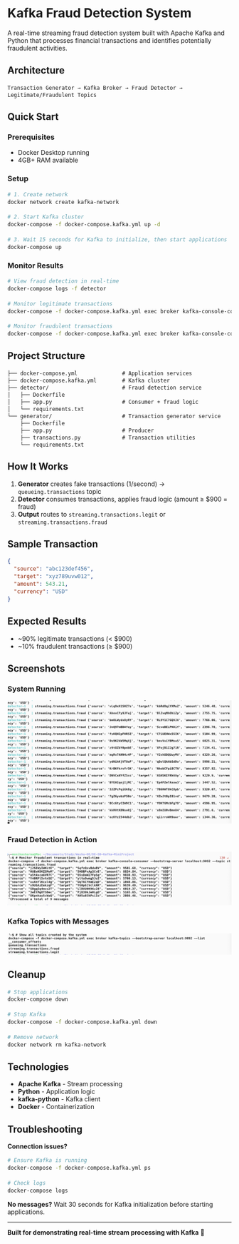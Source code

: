 # **Kafka Fraud Detection System**

A real-time streaming fraud detection system built with Apache Kafka and Python that processes financial transactions and identifies potentially fraudulent activities.

## **Architecture**

```
Transaction Generator → Kafka Broker → Fraud Detector → Legitimate/Fraudulent Topics
```

## **Quick Start**

### **Prerequisites**
- Docker Desktop running
- 4GB+ RAM available

### **Setup**
```bash
# 1. Create network
docker network create kafka-network

# 2. Start Kafka cluster
docker-compose -f docker-compose.kafka.yml up -d

# 3. Wait 15 seconds for Kafka to initialize, then start applications
docker-compose up
```

### **Monitor Results**
```bash
# View fraud detection in real-time
docker-compose logs -f detector

# Monitor legitimate transactions
docker-compose -f docker-compose.kafka.yml exec broker kafka-console-consumer --bootstrap-server localhost:9092 --topic streaming.transactions.legit

# Monitor fraudulent transactions  
docker-compose -f docker-compose.kafka.yml exec broker kafka-console-consumer --bootstrap-server localhost:9092 --topic streaming.transactions.fraud
```

## **Project Structure**
```
├── docker-compose.yml              # Application services
├── docker-compose.kafka.yml        # Kafka cluster
├── detector/                       # Fraud detection service
│   ├── Dockerfile
│   ├── app.py                      # Consumer + fraud logic
│   └── requirements.txt
└── generator/                      # Transaction generator service
    ├── Dockerfile
    ├── app.py                      # Producer
    ├── transactions.py             # Transaction utilities
    └── requirements.txt
```

## **How It Works**

1. **Generator** creates fake transactions (1/second) → `queueing.transactions` topic
2. **Detector** consumes transactions, applies fraud logic (amount ≥ $900 = fraud)
3. **Output** routes to `streaming.transactions.legit` or `streaming.transactions.fraud`

## **Sample Transaction**
```json
{
  "source": "abc123def456",
  "target": "xyz789uvw012", 
  "amount": 543.21,
  "currency": "USD"
}
```

## **Expected Results**
- ~90% legitimate transactions (< $900)
- ~10% fraudulent transactions (≥ $900)

## **Screenshots**

### **System Running**
![System Output](screenshots/system_running.png)

### **Fraud Detection in Action**
![Fraud Detection](screenshots/fraudulent_transactions.png)

### **Kafka Topics with Messages**
![Kafka Topics](screenshots/kafka_topic_list.png)

## **Cleanup**
```bash
# Stop applications
docker-compose down

# Stop Kafka
docker-compose -f docker-compose.kafka.yml down

# Remove network
docker network rm kafka-network
```

## **Technologies**
- **Apache Kafka** - Stream processing
- **Python** - Application logic  
- **kafka-python** - Kafka client
- **Docker** - Containerization

## **Troubleshooting**

**Connection issues?**
```bash
# Ensure Kafka is running
docker-compose -f docker-compose.kafka.yml ps

# Check logs
docker-compose logs
```

**No messages?** Wait 30 seconds for Kafka initialization before starting applications.

---

**Built for demonstrating real-time stream processing with Kafka** 🚀